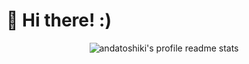 <!--START_SECTION:waka-->
<!--END_SECTION:waka-->

# 👋 Hi there! :)

<p align="center">
    <img src="https://stats.toshiki.top/api?show_bg=1&username=andatoshiki" alt="andatoshiki's profile readme stats"></img>
</p>
<!---


andatoshiki/andatoshiki is a ✨ special ✨ repository because its `README.md` (this file) appears on your GitHub profile.
You can click the Preview link to take a look at your changes.
--->
